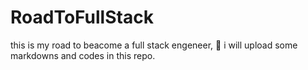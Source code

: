 # RoadToFullStack
this is my road to beacome a full stack engeneer, :construction: i will upload some markdowns and codes in this repo.
